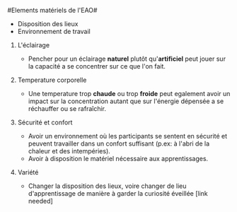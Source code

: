 #Elements matériels de l'EAO#

* Disposition des lieux
* Environnement de travail

1. L'éclairage 
   - Pencher pour un éclairage **naturel** plutôt qu'**artificiel** peut jouer sur la capacité    a se concentrer sur ce que l'on fait.

2. Temperature corporelle
   - Une temperature trop **chaude** ou trop **froide** peut egalement avoir un impact sur la concentration autant que sur l'énergie dépensée a se réchauffer ou se rafraîchir.

3. Sécurité et confort
   - Avoir un environnement où les participants se sentent en sécurité et peuvent travailler dans un confort suffisant (p.ex: à l'abri de la chaleur et des intempéries).
   - Avoir à disposition le matériel nécessaire aux apprentissages.

4. Variété
   - Changer la disposition des lieux, voire changer de lieu d'apprentissage de manière à garder la curiosité éveillée [link needed]
